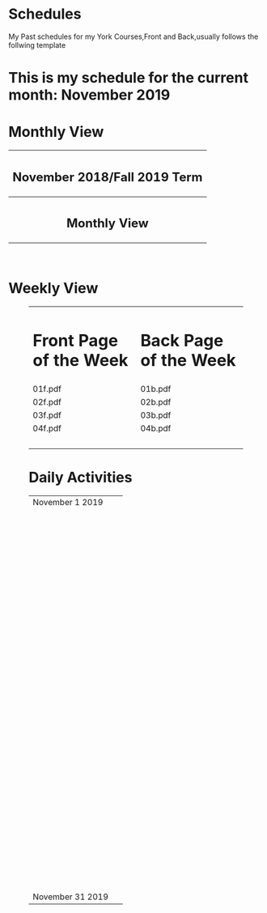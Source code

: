 # Schedules
My Past schedules for my York Courses,Front and Back,usually follows the follwing template
<h1>This is my schedule for the current month: November 2019</h1><h1>Monthly View</h1><table><tbody><tr><th style="text-align:center;"><h2>November 2018/Fall 2019 Term</h2></th></tr><tr><th style="text-align:center;"><h2>Monthly View</h2></th></tr></tbody></table><p> </p><h1>Weekly View</h1><!-- wp:table --><figure class="wp-block-table"><table><tbody><tr><td><h1>Front Page of the Week</h1></td><td><h1>Back Page of the Week</h1></td></tr><tr><td>01f.pdf</td><td>01b.pdf</td></tr><tr><td>02f.pdf</td><td>02b.pdf</td></tr><tr><td>03f.pdf</td><td>03b.pdf</td></tr><tr><td>04f.pdf</td><td>04b.pdf</td></tr><tr><td> </td><td> </td></tr></tbody></table><h1>Daily Activities</h1></figure><!-- /wp:table -->

<!-- wp:table {"className":"wp-block-table"} --><figure class="wp-block-table"></figure><!-- /wp:table -->

<!-- wp:table --><figure class="wp-block-table"><table><tbody><tr><td>November 1 2019</td><td> </td></tr><tr><td> </td><td> </td></tr><tr><td> </td><td> </td></tr><tr><td> </td><td> </td></tr><tr><td> </td><td> </td></tr><tr><td> </td><td> </td></tr><tr><td> </td><td> </td></tr><tr><td> </td><td> </td></tr><tr><td> </td><td> </td></tr><tr><td> </td><td> </td></tr><tr><td> </td><td> </td></tr><tr><td> </td><td> </td></tr><tr><td> </td><td> </td></tr><tr><td> </td><td> </td></tr><tr><td> </td><td> </td></tr><tr><td> </td><td> </td></tr><tr><td> </td><td> </td></tr><tr><td> </td><td> </td></tr><tr><td> </td><td> </td></tr><tr><td> </td><td> </td></tr><tr><td> </td><td> </td></tr><tr><td> </td><td> </td></tr><tr><td> </td><td> </td></tr><tr><td> </td><td> </td></tr><tr><td> </td><td> </td></tr><tr><td> </td><td> </td></tr><tr><td> </td><td> </td></tr><tr><td> </td><td> </td></tr><tr><td> </td><td> </td></tr><tr><td> </td><td> </td></tr><tr><td>November 31 2019</td><td> </td></tr></tbody></table></figure><!-- /wp:table -->
